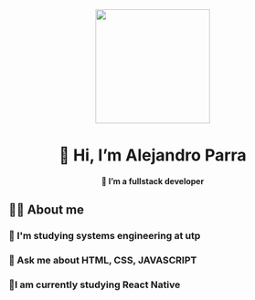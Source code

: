 <div id="header" align="center" > 
    <img src="https://th.bing.com/th/id/OIP.yH6orYEsONd1K517jXIMmQHaEu?pid=ImgDet&rs=1" width="200" />
    <h1>👋 Hi, I’m Alejandro Parra</h1>
    <h4>👀 I’m a fullstack developer</h4>
</div>

<div  > 
    <h2>😶‍🌫️ About me</h2>
    <h3>📓 I'm studying systems engineering at utp</h3>
    <h3>🧠 Ask me about HTML, CSS, JAVASCRIPT </h3>
    <h3>💢I am currently studying React Native </h3>
</div>


